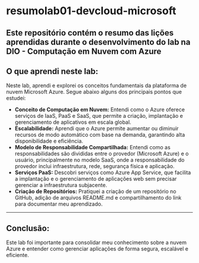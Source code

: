 # resumolab01-devcloud-microsoft
Este repositório contém o resumo das lições aprendidas durante o desenvolvimento do lab na DIO - Computação em Nuvem com Azure
---

## O que aprendi neste lab:
Neste lab, aprendi e explorei os conceitos fundamentais da plataforma de nuvem Microsoft Azure. Segue abaixo alguns dos principais pontos que estudei:

- **Conceito de Computação em Nuvem:** Entendi como o Azure oferece serviços de IaaS, PaaS e SaaS, que permite a criação, implantação e gerenciamento de aplicativos em escala global.
- **Escalabilidade:** Aprendi que o Azure permite aumentar ou diminuir recursos de modo automático com base na demanda, garantindo alta disponibilidade e eficiência.
- **Modelo de Responsabilidade Compartilhada:** Entendi como as responsabilidades são divididas entre o provedor (Microsoft Azure) e o usuário, principalmente no modelo SaaS, onde a responsabilidade do provedor inclui infraestrutura, rede, segurança física e aplicação.
- **Serviços PaaS:** Descobri serviços como Azure App Service, que facilita a implantação e o gerenciamento de aplicações web sem precisar gerenciar a infraestrutura subjacente.
- **Criação de Repositórios:** Pratiquei a criação de um repositório no GitHub, adição de arquivos README.md e compartilhamento do link para documentar meu aprendizado.
  
---
## Conclusão:
Este lab foi importante para consolidar meu conhecimento sobre a nuvem Azure e entender como gerenciar aplicações de forma segura, escalável e eficiente.

